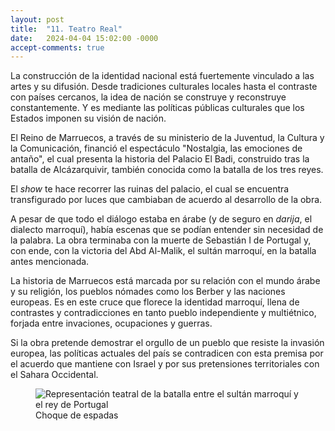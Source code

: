 ```yaml
---
layout: post
title:  "11. Teatro Real"
date:   2024-04-04 15:02:00 -0000
accept-comments: true
---
```

La construcción de la identidad nacional está fuertemente vinculado a las artes y su difusión. Desde tradiciones culturales locales hasta el contraste con países cercanos, la idea de nación se construye y reconstruye constantemente. Y es mediante las políticas públicas culturales que los Estados imponen su visión de nación.

El Reino de Marruecos, a través de su ministerio de la Juventud, la Cultura y la Comunicación, financió el espectáculo "Nostalgia, las emociones de antaño", el cual presenta la historia del Palacio El Badi, construido tras la batalla de Alcázarquivir, también conocida como la batalla de los tres reyes.

El *show* te hace recorrer las ruinas del palacio, el cual se encuentra transfigurado por luces que cambiaban de acuerdo al desarrollo de la obra.

A pesar de que todo el diálogo estaba en árabe (y de seguro en *darija*, el dialecto marroquí), había escenas que se podían entender sin necesidad de la palabra. La obra terminaba con la muerte de Sebastián I de Portugal y, con ende, con la victoria del Abd Al-Malik, el sultán marroquí, en la batalla antes mencionada.

La historia de Marruecos está marcada por su relación con el mundo árabe y su religión, los pueblos nómades como los Berber y las naciones europeas. Es en este cruce que florece la identidad marroquí, llena de contrastes y contradicciones en tanto pueblo independiente y multiétnico, forjada entre invaciones, ocupaciones y guerras.

Si la obra pretende demostrar el orgullo de un pueblo que resiste la invasión europea, las políticas actuales del país se contradicen con esta premisa por el acuerdo que mantiene con Israel y por sus pretensiones territoriales con el Sahara Occidental.

<figure>
<img src="{{ site.baseurl }}/assets/images/marruecos4.jpg" alt="Representación teatral de la batalla entre el sultán marroquí y el rey de Portugal"/>
<figcaption>Choque de espadas</figcaption>
</figure>
